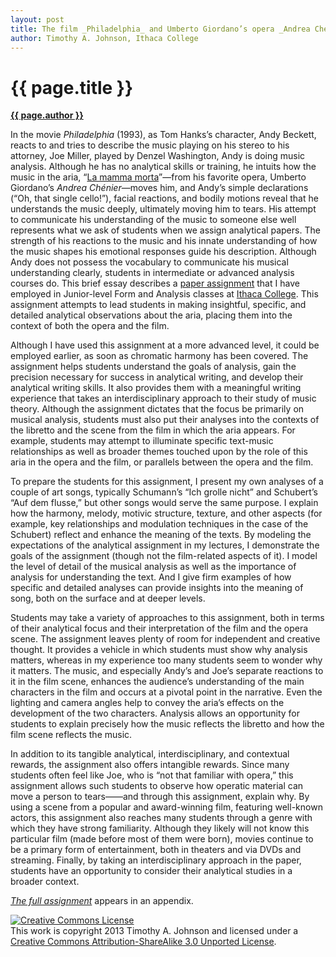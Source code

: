 ```yaml
---
layout: post
title: The film _Philadelphia_ and Umberto Giordano’s opera _Andrea Chénier_&#58; A Contextual Approach to Analytical Writing
author: Timothy A. Johnson, Ithaca College
---
```


{{ page.title }}
================

[**{{ page.author }}**](http://faculty.ithaca.edu/tjohnson/)

In the movie _Philadelphia_ (1993), as Tom Hanks’s character, Andy Beckett, reacts to and tries to describe the music playing on his stereo to his attorney, Joe Miller, played by Denzel Washington, Andy is doing music analysis. Although he has no analytical skills or training, he intuits how the music in the aria, “[La mamma morta](http://www.youtube.com/watch?v=ojKKCRLEdYM)”—from his favorite opera, Umberto Giordano’s _Andrea Chénier_—moves him, and Andy’s simple declarations (“Oh, that single cello!”), facial reactions, and bodily motions reveal that he understands the music deeply, ultimately moving him to tears. His attempt to communicate his understanding of the music to someone else well represents what we ask of students when we assign analytical papers. The strength of his reactions to the music and his innate understanding of how the music shapes his emotional responses guide his description. Although Andy does not possess the vocabulary to communicate his musical understanding clearly, students in intermediate or advanced analysis courses do. This brief essay describes a [paper assignment](johnson-appendix01.html) that I have employed in Junior-level Form and Analysis classes at [Ithaca College](http://www.ithaca.edu/music/). This assignment attempts to lead students in making insightful, specific, and detailed analytical observations about the aria, placing them into the context of both the opera and the film.

Although I have used this assignment at a more advanced level, it could be employed earlier, as soon as chromatic harmony has been covered. The assignment helps students understand the goals of analysis, gain the precision necessary for success in analytical writing, and develop their analytical writing skills. It also provides them with a meaningful writing experience that takes an interdisciplinary approach to their study of music theory. Although the assignment dictates that the focus be primarily on musical analysis, students must also put their analyses into the contexts of the libretto and the scene from the film in which the aria appears. For example, students may attempt to illuminate specific text-music relationships as well as broader themes touched upon by the role of this aria in the opera and the film, or parallels between the opera and the film.

To prepare the students for this assignment, I present my own analyses of a couple of art songs, typically Schumann’s “Ich grolle nicht” and Schubert’s “Auf dem flusse,” but other songs would serve the same purpose. I explain how the harmony, melody, motivic structure, texture, and other aspects (for example, key relationships and modulation techniques in the case of the Schubert) reflect and enhance the meaning of the texts. By modeling the expectations of the analytical assignment in my lectures, I demonstrate the goals of the assignment (though not the film-related aspects of it). I model the level of detail of the musical analysis as well as the importance of analysis for understanding the text. And I give firm examples of how specific and detailed analyses can provide insights into the meaning of song, both on the surface and at deeper levels.

Students may take a variety of approaches to this assignment, both in terms of their analytical focus and their interpretation of the film and the opera scene. The assignment leaves plenty of room for independent and creative thought. It provides a vehicle in which students must show why analysis matters, whereas in my experience too many students seem to wonder why it matters. The music, and especially Andy’s and Joe’s separate reactions to it in the film scene, enhances the audience’s understanding of the main characters in the film and occurs at a pivotal point in the narrative. Even the lighting and camera angles help to convey the aria’s effects on the development of the two characters. Analysis allows an opportunity for students to explain precisely how the music reflects the libretto and how the film scene reflects the music.

In addition to its tangible analytical, interdisciplinary, and contextual rewards, the assignment also offers intangible rewards. Since many students often feel like Joe, who is “not that familiar with opera,” this assignment allows such students to observe how operatic material can move a person to tears——and through this assignment, explain why. By using a scene from a popular and award-winning film, featuring well-known actors, this assignment also reaches many students through a genre with which they have strong familiarity. Although they likely will not know this particular film (made before most of them were born), movies continue to be a primary form of entertainment, both in theaters and via DVDs and streaming. Finally, by taking an interdisciplinary approach in the paper, students have an opportunity to consider their analytical studies in a broader context.

[_The full assignment_](johnson-appendix01.html) appears in an appendix. 

<a rel="license" href="http://creativecommons.org/licenses/by-sa/3.0/"><img alt="Creative Commons License" style="border-width:0" src="http://i.creativecommons.org/l/by-sa/3.0/88x31.png" /></a><br />This work is copyright 2013 Timothy A. Johnson and licensed under a <a rel="license" href="http://creativecommons.org/licenses/by-sa/3.0/">Creative Commons Attribution-ShareAlike 3.0 Unported License</a>.


